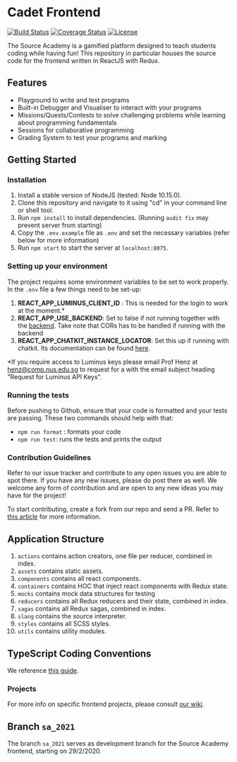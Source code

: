 # Cadet Frontend 

[![Build Status](https://travis-ci.org/source-academy/cadet-frontend.svg?branch=master)](https://travis-ci.org/source-academy/cadet-frontend)
[![Coverage Status](https://coveralls.io/repos/github/source-academy/cadet-frontend/badge.svg?branch=master)](https://coveralls.io/github/source-academy/cadet-frontend?branch=master)
[![License](https://img.shields.io/github/license/source-academy/cadet-frontend)](https://github.com/source-academy/cadet-frontend/blob/master/LICENSE)

The Source Academy is a gamified platform designed to teach students coding while having fun! This repository in particular houses the source code for the frontend written in ReactJS with Redux.

## Features
- Playground to write and test programs
- Built-in Debugger and Visualiser to interact with your programs
- Missions/Quests/Contests to solve challenging problems while learning about programming fundamentals
- Sessions for collaborative programming
- Grading System to test your programs and marking

## Getting Started

### Installation 
1. Install a stable version of NodeJS (tested: Node 10.15.0).
2. Clone this repository and navigate to it using "cd" in your command line or shell tool.
3. Run `npm install` to install dependencies. (Running `audit fix` may prevent server from starting)
4. Copy the `.env.example` file as `.env` and set the necessary variables (refer below for more information)
5. Run `npm start` to start the server at `localhost:8075`.

### Setting up your environment

The project requires some environment variables to be set to work properly. In the `.env` file a few things need to be set-up:

1. **REACT_APP_LUMINUS_CLIENT_ID** : This is needed for the login to work at the moment.*
2. **REACT_APP_USE_BACKEND**: Set to false if not running together with the [backend](https://github.com/source-academy/cadet). Take note that CORs has to be handled if running with the backend
3. **REACT_APP_CHATKIT_INSTANCE_LOCATOR**: Set this up if running with chatkit. Its documentation can be found [here](https://pusher.com/docs/chatkit).

 \*If you require access to Luminus keys please email Prof Henz at henz@comp.nus.edu.sg to request for a with the email subject heading "Request for Luminus API Keys".
  
### Running the tests 

Before pushing to Github, ensure that your code is formatted and your tests are passing. These two commands should help with that:

- `npm run format` : formats your code
- `npm run test`: runs the tests and prints the output

### Contribution Guidelines

Refer to our issue tracker and contribute to any open issues you are able to spot there. If you have any new issues, please do post there as well. We welcome any form of contribution and are open to any new ideas you may have for the project!

To start contributing, create a fork from our repo and send a PR. Refer to [this article](https://help.github.com/en/articles/fork-a-repo) for more information.

## Application Structure

1. `actions` contains action creators, one file per reducer, combined in index.
2. `assets` contains static assets.
3. `components` contains all react components.
4. `containers` contains HOC that inject react components with Redux state.
5. `mocks` contains mock data structures for testing
6. `reducers` contains all Redux reducers and their state, combined in index.
7. `sagas` contains all Redux sagas, combined in index.
8. `slang` contains the source interpreter.
9. `styles` contains all SCSS styles.
10. `utils` contains utility modules.

## TypeScript Coding Conventions

We reference [this guide](https://github.com/piotrwitek/react-redux-typescript-guide).

### Projects

For more info on specific frontend projects, please consult [our wiki](https://github.com/source-academy/cadet-frontend/wiki).

## Branch `sa_2021`

The branch `sa_2021` serves as development branch for the Source Academy frontend,
starting on 29/2/2020.
